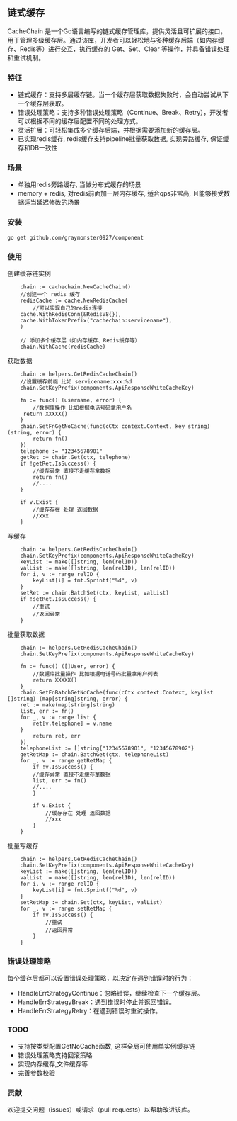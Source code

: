 ## 链式缓存

CacheChain 是一个Go语言编写的链式缓存管理库，提供灵活且可扩展的接口，用于管理多级缓存层。通过该库，开发者可以轻松地与多种缓存后端（如内存缓存、Redis等）进行交互，执行缓存的 Get、Set、Clear 等操作，并具备错误处理和重试机制。

### 特征
 * 链式缓存：支持多层缓存链。当一个缓存层获取数据失败时，会自动尝试从下一个缓存层获取。
 * 错误处理策略：支持多种错误处理策略（Continue、Break、Retry），开发者可以根据不同的缓存层配置不同的处理方式。
 * 灵活扩展：可轻松集成多个缓存后端，并根据需要添加新的缓存层。
 * 已实现redis缓存, redis缓存支持pipeline批量获取数据, 实现旁路缓存, 保证缓存和DB一致性

### 场景
 * 单独用redis旁路缓存, 当做分布式缓存的场景
 * memory + redis, 对redis前面加一层内存缓存, 适合qps非常高, 且能够接受数据适当延迟修改的场景


### 安装

```
go get github.com/graymonster0927/component
```
### 使用

创建缓存链实例
```
    chain := cachechain.NewCacheChain()
    //创建一个 redis 缓存
    redisCache := cache.NewRedisCache(
        //可以实现自己的redis连接
	cache.WithRedisConn(&RedisV8{}),
	cache.WithTokenPrefix("cachechain:servicename"),
    )
	
    // 添加多个缓存层（如内存缓存、Redis缓存等）
    chain.WithCache(redisCache)

```
获取数据
```
    chain := helpers.GetRedisCacheChain()
    //设置缓存前缀 比如 servicename:xxx:%d
    chain.SetKeyPrefix(components.ApiResponseWhiteCacheKey)

    fn := func() (username, error) {
        //数据库操作 比如根据电话号码拿用户名
	 return XXXXX()
    }
    chain.SetFnGetNoCache(func(cCtx context.Context, key string) (string, error) {
        return fn()
    })
    telephone := "12345678901"
    getRet := chain.Get(ctx, telephone)
    if !getRet.IsSuccess() {
        //缓存异常 直接不走缓存拿数据
        return fn()
        //....
    }

    if v.Exist {
        //缓存存在 处理 返回数据
        //xxx
    }
```

写缓存
```
    chain := helpers.GetRedisCacheChain()
    chain.SetKeyPrefix(components.ApiResponseWhiteCacheKey)
    keyList := make([]string, len(relID))
    valList := make([]string, len(relID), len(relID))
    for i, v := range relID {
        keyList[i] = fmt.Sprintf("%d", v)
    }
    setRet := chain.BatchSet(ctx, keyList, valList)
    if !setRet.IsSuccess() {
        //重试
        //返回异常
    }
```

批量获取数据
```
    chain := helpers.GetRedisCacheChain()
    chain.SetKeyPrefix(components.ApiResponseWhiteCacheKey)

    fn := func() ([]User, error) {
        //数据库批量操作 比如根据电话号码批量拿用户列表
        return XXXXX()
    }
    chain.SetFnBatchGetNoCache(func(cCtx context.Context, keyList []string) (map[string]string, error) {
    ret := make(map[string]string)
    list, err := fn()
    for _, v := range list {
        ret[v.telephone] = v.name
    }
        return ret, err
    })
    telephoneList := []string{"12345678901", "12345678902"}
    getRetMap := chain.BatchGet(ctx, telephoneList)
    for _, v := range getRetMap {
        if !v.IsSuccess() {
        //缓存异常 直接不走缓存拿数据
        list, err := fn()
        //....
        }

        if v.Exist {
            //缓存存在 处理 返回数据
            //xxx
        }
    }
```

批量写缓存
```
    chain := helpers.GetRedisCacheChain()
    chain.SetKeyPrefix(components.ApiResponseWhiteCacheKey)
    keyList := make([]string, len(relID))
    valList := make([]string, len(relID), len(relID))
    for i, v := range relID {
        keyList[i] = fmt.Sprintf("%d", v)
    }
    setRetMap := chain.Set(ctx, keyList, valList)
    for _, v := range setRetMap {
        if !v.IsSuccess() {
            //重试
            //返回异常
        }
    }
```

### 错误处理策略
每个缓存层都可以设置错误处理策略，以决定在遇到错误时的行为：

* HandleErrStrategyContinue：忽略错误，继续检查下一个缓存层。
* HandleErrStrategyBreak：遇到错误时停止并返回错误。
* HandleErrStrategyRetry：在遇到错误时重试操作。

### TODO
* 支持按类型配置GetNoCache函数, 这样全局可使用单实例缓存链
* 错误处理策略支持回滚策略
* 实现内存缓存,文件缓存等
* 完善参数校验

### 贡献
欢迎提交问题（issues）或请求（pull requests）以帮助改进该库。
